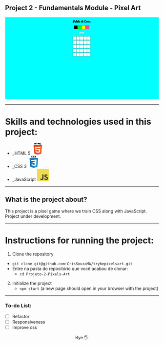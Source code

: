 ## Project 2 - Fundamentals Module - Pixel Art

<img src="./images/pixelsart.jpg" alt="Pixels art" />

---

# Skills and technologies used in this project:

* _HTML 5 <img src="https://raw.githubusercontent.com/devicons/devicon/master/icons/html5/html5-original-wordmark.svg" alt="html5" width="40" height="40"/>
* _CSS 3 <img src="https://raw.githubusercontent.com/devicons/devicon/master/icons/css3/css3-original-wordmark.svg" alt="css3" width="40" height="40"/>
* _JavaScript <img src="https://raw.githubusercontent.com/devicons/devicon/master/icons/javascript/javascript-original.svg" alt="javascript" width="40" height="40"/>

---

## What is the project about?

This project is a pixel game where we train CSS along with JavaScript.
Project under development.

---

# Instructions for running the project:

1. Clone the repository
  * `git clone git@github.com:CrisSouzaMA/trybepixelsart.git`
  * Entre na pasta do repositório que você acabou de clonar:
    * `cd Projeto-2-Pixels-Art`

2. Initialize the project
    * `npm start` (a new page should open in your browser with the project)

---

### To-do List:

- [ ] Refactor
- [ ] Responsiveness
- [ ] Improve css

<p align='center'>Bye 🖐️</p>
